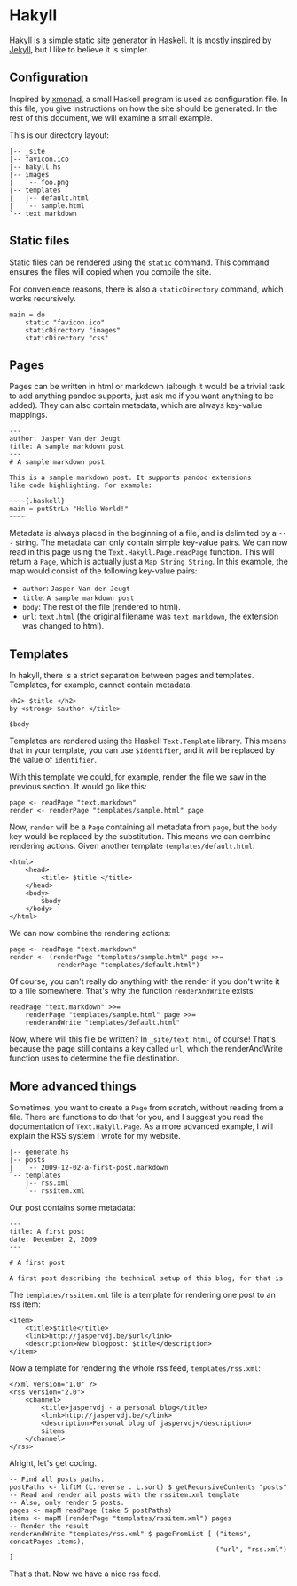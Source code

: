 # Hakyll

Hakyll is a simple static site generator in Haskell. It is mostly inspired by
[Jekyll](http://github.com/mojombo/jekyll), but I like to believe it is
simpler.

## Configuration

Inspired by [xmonad](http://xmonad.org), a small Haskell program is used as
configuration file. In this file, you give instructions on how the site should
be generated. In the rest of this document, we will examine a small example.

This is our directory layout:

    |-- _site
    |-- favicon.ico
    |-- hakyll.hs
    |-- images
    |   `-- foo.png
    |-- templates
    |   |-- default.html
    |   `-- sample.html
    `-- text.markdown

## Static files

Static files can be rendered using the `static` command. This command ensures
the files will copied when you compile the site.

For convenience reasons, there is also a `staticDirectory` command, which works
recursively.

    main = do
        static "favicon.ico"
        staticDirectory "images"
        staticDirectory "css"

## Pages

Pages can be written in html or markdown (altough it would be a trivial task
to add anything pandoc supports, just ask me if you want anything to be added).
They can also contain metadata, which are always key-value mappings.

    ---
    author: Jasper Van der Jeugt
    title: A sample markdown post
    ---
    # A sample markdown post

    This is a sample markdown post. It supports pandoc extensions
    like code highlighting. For example:

    ~~~~{.haskell}
    main = putStrLn "Hello World!"
    ~~~~

Metadata is always placed in the beginning of a file, and is delimited by a
`---` string. The metadata can only contain simple key-value pairs. We can
now read in this page using the `Text.Hakyll.Page.readPage` function. This
will return a `Page`, which is actually just a `Map String String`. In this
example, the map would consist of the following key-value pairs:

- `author`: `Jasper Van der Jeugt`
- `title`: `A sample markdown post`
- `body`: The rest of the file (rendered to html).
- `url`: `text.html` (the original filename was `text.markdown`, the extension
  was changed to html).

## Templates

In hakyll, there is a strict separation between pages and templates. Templates,
for example, cannot contain metadata.

    <h2> $title </h2>
    by <strong> $author </title>

    $body

Templates are rendered using the Haskell `Text.Template` library. This means
that in your template, you can use `$identifier`, and it will be replaced by
the value of `identifier`.

With this template we could, for example, render the file we saw in the previous
section. It would go like this:

    page <- readPage "text.markdown"
    render <- renderPage "templates/sample.html" page

Now, `render` will be a `Page` containing all metadata from `page`, but the
`body` key would be replaced by the substitution. This means we can combine
rendering actions. Given another template `templates/default.html`:

    <html>
        <head>
            <title> $title </title>
        </head>
        <body>
            $body
        </body>
    </html>

We can now combine the rendering actions:

    page <- readPage "text.markdown"
    render <- (renderPage "templates/sample.html" page >>=
                renderPage "templates/default.html")

Of course, you can't really do anything with the render if you don't write it
to a file somewhere. That's why the function `renderAndWrite` exists:

    readPage "text.markdown" >>=
        renderPage "templates/sample.html" page >>=
        renderAndWrite "templates/default.html"

Now, where will this file be written? In `_site/text.html`, of course! That's
because the page still contains a key called `url`, which the renderAndWrite
function uses to determine the file destination.

## More advanced things

Sometimes, you want to create a `Page` from scratch, without reading from a
file. There are functions to do that for you, and I suggest you read the
documentation of `Text.Hakyll.Page`. As a more advanced example, I will
explain the RSS system I wrote for my website.

    |-- generate.hs
    |-- posts
    |   `-- 2009-12-02-a-first-post.markdown
    `-- templates
        |-- rss.xml
        `-- rssitem.xml

Our post contains some metadata:

    ---
    title: A first post
    date: December 2, 2009
    ---

    # A first post

    A first post describing the technical setup of this blog, for that is

The `templates/rssitem.xml` file is a template for rendering one post to an
rss item:

    <item>
        <title>$title</title>
        <link>http://jaspervdj.be/$url</link>
        <description>New blogpost: $title</description>
    </item>

Now a template for rendering the whole rss feed, `templates/rss.xml`:

    <?xml version="1.0" ?>
    <rss version="2.0">
        <channel>
            <title>jaspervdj - a personal blog</title>
            <link>http://jaspervdj.be/</link>
            <description>Personal blog of jaspervdj</description>
            $items
        </channel> 
    </rss>

Alright, let's get coding.

    -- Find all posts paths.
    postPaths <- liftM (L.reverse . L.sort) $ getRecursiveContents "posts"
    -- Read and render all posts with the rssitem.xml template
    -- Also, only render 5 posts.
    pages <- mapM readPage (take 5 postPaths)
    items <- mapM (renderPage "templates/rssitem.xml") pages
    -- Render the result
    renderAndWrite "templates/rss.xml" $ pageFromList [ ("items", concatPages items),
                                                        ("url", "rss.xml") ]

That's that. Now we have a nice rss feed.
